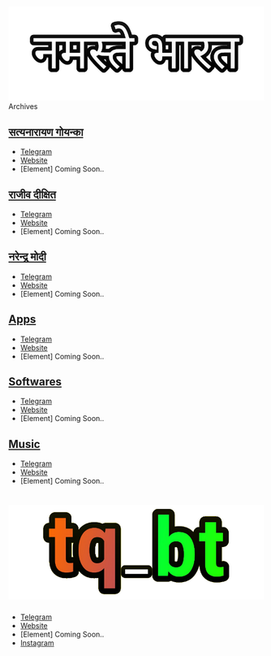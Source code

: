 [![NamasteyBharat.github.io](https://raw.githubusercontent.com/NamasteyBharat/NamasteyBharat.github.io/master/logo/rectangle.png)](https://NamasteyBharat.github.io)
Archives

## [सत्यनारायण गोयन्का](https://NamasteyBharat.github.io/SNGoenka)
* [Telegram](https://t.me/SNGoenka_NamasteyBharat)
* [Website](https://NamasteyBharat.github.io/SNGoenka)
* [Element] Coming Soon..

## [राजीव दीक्षित](https://NamasteyBharat.github.io/RajivDixit)
* [Telegram](https://t.me/RajivDixit_NamasteyBharat)
* [Website](https://NamasteyBharat.github.io/RajivDixit)
* [Element] Coming Soon..

## [नरेन्द्र मोदी](https://NamasteyBharat.github.io/MannKiBaat)
* [Telegram](https://t.me/MannKiBaat_NamasteyBharat)
* [Website](https://NamasteyBharat.github.io/MannKiBaat)
* [Element] Coming Soon..

## [Apps](https://t.me/tq_bt)
* [Telegram](https://t.me/tq_bt)
* [Website](https://NamasteyBharat.github.io/Apps)
* [Element] Coming Soon..

## [Softwares](https://t.me/tq_bt)
* [Telegram](https://t.me/tq_bt)
* [Website](https://NamasteyBharat.github.io/Softwares)
* [Element] Coming Soon..

## [Music](https://t.me/tq_bt)
* [Telegram](https://t.me/tq_bt)
* [Website](https://NamasteyBharat.github.io/Music)
* [Element] Coming Soon..

# [![NamasteyBharat.github.io](https://raw.githubusercontent.com/NamasteyBharat/NamasteyBharat.github.io/master/logo/rectangle11.png)](https://t.me/tq_bt)
* [Telegram](https://t.me/tq_bt)
* [Website](https://NamasteyBharat.github.io/tq_bt)
* [Element] Coming Soon..
* [Instagram](https://instagram.com/tq_bt)

